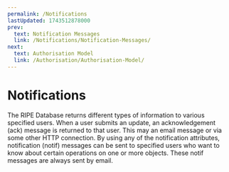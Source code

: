 ```yaml
---
permalink: /Notifications
lastUpdated: 1743512878000
prev:
  text: Notification Messages
  link: /Notifications/Notification-Messages/
next:
  text: Authorisation Model
  link: /Authorisation/Authorisation-Model/
---
```


# Notifications

The RIPE Database returns different types of information to various specified users. When a user submits an update, an acknowledgement (ack) message is returned to that user. This may an email message or via some other HTTP connection. By using any of the notification attributes, notification (notif) messages can be sent to specified users who want to know about certain operations on one or more objects. These notif messages are always sent by email.
